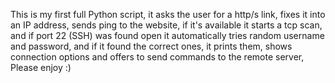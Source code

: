 This is my first full Python script, it asks the user for a http/s link, fixes it into an IP address, sends ping to the website, if it's available it starts a tcp scan, and if port 22 (SSH) was found open it automatically tries random username and password, and if it found the correct ones, it prints them, shows connection options and offers to send commands to the remote server, Please enjoy :)

<!---
Eliran789/Eliran789 is a ✨ special ✨ repository because its `README.md` (this file) appears on your GitHub profile.
You can click the Preview link to take a look at your changes.
--->
